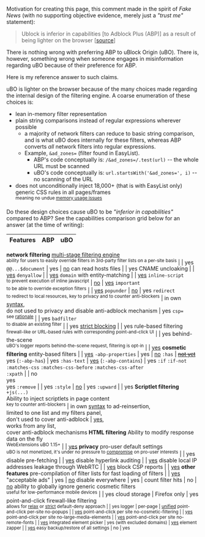 Motivation for creating this page, this comment made in the spirit of _Fake News_ (with no supporting objective evidence, merely just a _"trust me"_ statement):

> Ublock is inferior in capabilities [to Adblock Plus (ABP)] as a result of being lighter on the browser [[source](https://forums.mozillazine.org/viewtopic.php?p=14743232#p14743232)]

There is nothing wrong with preferring ABP to uBlock Origin (uBO). There is, however, something wrong when someone engages in misinformation regarding uBO because of their preference for ABP.

Here is my reference answer to such claims.

uBO is lighter on the browser because of the many choices made regarding the internal design of the filtering engine. A coarse enumeration of these choices is:
- lean in-memory filter representation
- plain string comparisons instead of regular expressions wherever possible
    - a majority of network filters can reduce to basic string comparison, and is what uBO does internally for these filters, whereas ABP converts _all_ network filters into regular expressions.
    - Example, `&ad_zones=` (filter found in EasyList).
        - ABP's code conceptually is: `/&ad_zones=/.test(url)` -- the whole URL must be scanned
        - uBO's code conceptually is: `url.startsWith('&ad_zones=', i)` -- no scanning of the URL
- does not unconditionally inject 18,000+ (that is with EasyList only) generic CSS rules in all pages/frames<br><sup>meaning no undue [memory usage issues](https://bugzilla.mozilla.org/show_bug.cgi?id=1320872)</sup>

Do these design choices cause uBO to be _"inferior in capabilities"_ compared to ABP? See the capabilities comparison grid below for an answer (at the time of writing):

Features |  ABP  |  uBO
-------- | :---: | :---:
**network filtering**
[multi-stage filtering engine](./Overview-of-uBlock's-network-filtering-engine)<br><sup>ability for users to easily override filters in 3rd-party filter lists on a per-site basis</sup> |     | yes
`@@...$document` | yes | [no](./Static-filter-syntax#not-supported)
can read hosts files |     | yes
CNAME uncloaking |    | [yes](./Static-filter-syntax#cname)
`denyallow` |    | [yes](./Static-filter-syntax#denyallow)
`domain` with entity-matching |    | [yes](./Static-filter-syntax#domain)
`inline-script`<br><sup>to prevent execution of inline javascript</sup> | [no](https://issues.adblockplus.org/ticket/748/) | [yes](./Static-filter-syntax#inline-script)
`important`<br><sup>to be able to override exception filters</sup> |     | [yes](./Static-filter-syntax#important)
`popunder` | [no](https://issues.adblockplus.org/ticket/2095/) | yes
`redirect`<br><sup>to redirect to local resources, key to privacy and to counter anti-blockers</sup> |  in own [syntax](https://help.adblockplus.org/hc/en-us/articles/360062733293#rewrite "older: https://help.eyeo.com/adblockplus/how-to-write-filters#rewrite"), <br> do not used to privacy and disable anti-adblock mechanism   | yes
`csp=`<br><sup>see [rationale](https://github.com/gorhill/uBlock/issues/1930#issuecomment-301055346)</sup> |     | yes
`badfilter`<br><sup>to disable an existing filter</sup> |     | yes
[strict blocking](./Strict-blocking) |     | yes
rule-based filtering<br><sup>firewall-like or URL-based rules with corresponding point-and-click UI</sup> |     | yes
behind-the-scene<br><sup>uBO's logger reports behind-the-scene request, filtering is opt-in</sup> |     | [yes](./Behind-the-scene-network-requests)
**cosmetic filtering**
entity-based filters |     | [yes](./Static-filter-syntax#entity-based-cosmetic-filters)
`-abp-properties` | yes | [no](https://github.com/gorhill/uBlock/issues/139)
`:has` | ~~[not yet](https://issues.adblockplus.org/ticket/2360/)~~ yes (`:-abp-has`) | yes
`:has-text` | [yes](https://issues.adblockplus.org/ticket/5249/) (`:-abp-contains`) | yes
`:if` `:if-not`<br>`:matches-css` `:matches-css-before` `:matches-css-after`<br>`:xpath` |     | no<br>yes<br>yes
`:remove` |    | yes
`:style` | [no](https://issues.adblockplus.org/ticket/756/) | yes
`:upward` |    | yes
**Scriptlet filtering**
`+js(...)`<br>Ability to inject scriptlets in page content<br><sup>key to counter anti-blockers</sup> |  in own [syntax](https://help.adblockplus.org/hc/en-us/articles/1500002338501 "older: https://help.eyeo.com/adblockplus/snippet-filters-tutorial") to ad-reinsertion,<br> limited to one list and my filters panel,<br> don't used to cover anti-adblock | [yes](./Static-filter-syntax#scriptlet-injection), <br>works from any list,<br>cover anti-adblock mechanisms 
**HTML filtering**
Ability to modify response data on the fly<br><sup>WebExtensions uBO 1.15+</sup> |     | [yes](./Static-filter-syntax#html-filters)
**privacy**
pro-user default settings<br><sup>uBO is not monetized, it's under no pressure to [compromise](https://forum.adblockplus.org/viewtopic.php?f=17&t=50215) on pro-user interests</sup> |     | yes
disable pre-fetching |     | [yes](./Dashboard:-Settings#disable-pre-fetching)
disable hyperlink auditing |     | [yes](./Dashboard:-Settings#disable-hyperlink-auditing)
disable local IP addresses leakage through WebRTC |     | [yes](./Dashboard:-Settings#prevent-webrtc-from-leaking-local-ip-address)
block CSP reports |     | [yes](./Dashboard:-Settings#block-csp-reports)
**other features**
pre-compilation of filter lists for fast loading of filters |     | [yes](./Launch-and-filter-lists-load-performance)
"acceptable ads" | yes | [no](https://github.com/gorhill/uBlock/blob/master/MANIFESTO.md)
disable everywhere | yes |
count filter hits | no | [no](https://github.com/gorhill/uBlock/issues/1353)
ability to globally ignore generic cosmetic filters<br><sup>useful for low-performance mobile devices</sup> |     | yes
cloud storage | Firefox only | yes
point-and-click firewall-like filtering<br><sup>allows for [relax](./Blocking-mode:-medium-mode) or [strict](./Blocking-mode:-hard-mode) default-deny approach</up> |     | yes
logger | per-page | [unified](./The-logger)
point-and-click per-site no-popups |     | [yes](./Per-site-switches#no-popups)
point-and-click per site no-cosmetic-filtering |     | [yes](./Per-site-switches#no-cosmetic-filtering)
point-and-click per site no-large-media-elements |     | [yes](./Per-site-switches#no-large-media-elements)
point-and-click per site no-remote-fonts |     | [yes](./Per-site-switches#no-remote-fonts)
integrated element picker | yes (with excluded domains) | [yes](./Element-picker)
element zapper | | [yes](./Element-zapper)
easy backup/restore of all settings | no | yes
